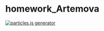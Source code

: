 # homework_Artemova
<a href="https://homrkova.github.io/homework_Artemova/" target="_blank"><img src="file:///C:/Users/polin/Desktop/fvf0D9WF-CQ.jpg" alt="particles.js generator" /></a>
